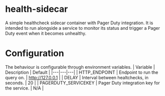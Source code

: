 # health-sidecar

A simple healthcheck sidecar container with Pager Duty integration. It is intended to run alongside a service to monitor its status and trigger a Pager Duty event when it becomes unhealthy.

# Configuration

The behaviour is configurable through environment variables.
| Variable | Description | Default |
|---|---|---|
| HTTP_ENDPOINT | Endpoint to run the query on. | http://127.0.0.1 |
| DELAY | Interval between healtchecks, in seconds. | 20 |
| PAGERDUTY_SERVICEKEY | Pager Duty integration key for the service. | N/A |
